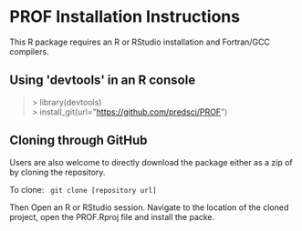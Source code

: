 # PROF Installation Instructions

This R package requires an R or RStudio installation and Fortran/GCC compilers.

## Using 'devtools' in an R console
>\> library(devtools)  
>\> install_git(url="https://github.com/predsci/PROF")  

## Cloning through GitHub
Users are also welcome to directly download the package either as a zip of by cloning the repository.

To clone: `` git clone [repository url]``

Then Open an R or RStudio session.  Navigate to the location of the cloned project, open the PROF.Rproj file and install the packe.

